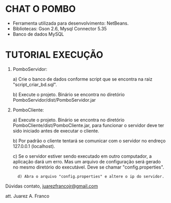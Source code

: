 # CHAT O POMBO

- Ferramenta utilizada para desenvolvimento: NetBeans. 
- Bibliotecas: Gson 2.6, Mysql Connector 5.35
- Banco de dados MySQL


# TUTORIAL EXECUÇÃO

1. PomboServidor:

    a) Crie o banco de dados conforme script que se encontra na raiz   "script_criar_bd.sql".

    b) Execute o projeto. Binário se encontra no diretório PomboServidor/dist/PomboServidor.jar
 
2. PomboCliente:

    a) Execute o projeto. Binário se encontra no diretório PomboCliente/dist/PomboCliente.jar, para funcionar o servidor deve ter sido iniciado antes de executar o cliente.

    b) Por padrão o cliente tentará se comunicar com o servidor no endreço 127.0.0.1 (localhost).

    c) Se o servidor estiver sendo executado em outro computador, a aplicação dará um erro. Mas um arquivo de configuração será gerado no mesmo diretório do executável. Deve se chamar "config.properties".

         d) Abra o arquivo "config.properties" e altere o ip do servidor.

Dúvidas contato, juarezfrancojr@gmail.com

att. Juarez A. Franco

